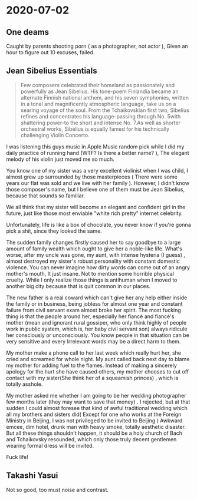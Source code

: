 # 2020-07-02

## One deams

Caught by parents shooting porn ( as a photographer, not actor ), Given an hour to figure out 10 excuses, failed.

## Jean Sibelius Essentials

> Few composers celebrated their homeland as passionately and powerfully as Jean Sibelius. His tone-poem Finlandia became an alternate Finnish national anthem, and his seven symphonies, written in a tonal and magnificently atmospheric language, take us on a searing voyage of the soul. From the Tchaikovskian first two, Sibelius refines and concentrates his language-passing through No. 5with shattering power-to the short and intense No. 7.As well as shorter orchestral works, Sibelius is equally famed for his technically challenging Violin Concerto.

I was listening this guys music in Apple Music random pick while I did my daily practice of running hand (WTF? Is there a better name? ), The elegant melody of his violin just moved me so much. 

You know one of my sister was a very excellent violinist when I was child, I almost grew up surrounded by those masterpieces ( There were some years our flat was sold and we live with her family ). However, I didn't know those composer's name, but I believe one of them must be  Jean Sibelius, because that sounds so familiar.

We all think that my sister will become an elegant and confident girl in the future, just like those most enviable "white rich pretty" internet celebrity.

Unfortunately, life is like a box of chocolate, you never know if you're gonna pick a shit, since they looked the same. 

The sudden family changes firstly caused her to say goodbye to a large amount of family wealth which ought to give her a noble-like life. What's worse, after my uncle was gone, my aunt, with intense hysteria (I guess) , almost destroyed my sister's robust personality with constant domestic violence. You can never imagine how dirty words can come out of an angry mother's mouth, It just insane. Not to mention some horrible physical cruelty. While I only realize those things is antihuman when  I moved to another big city because that is quit common in our places. 

The new father is a real coward which can't give her any help either inside the family or in business, being jobless for almost one year and constant failure from civil servant exam almost broke her spirit. The most fucking thing is that the people around her, especially her fiancé and fiancé's mother (mean and ignorant rural gossiper, who only think highly of people work in public system, which is, her baby civil servant son) always ridicule her consciously or unconsciously. You know people in that situation can be very sensitive and every Irrelevant words may be a direct harm to them.

My mother make a phone call to her last week which really hurt her, she cried and screamed for whole night. My aunt called back next day to blame my mother for adding fuel to the flames. Instead of making a sincerely apology for the hurt she have caused others, my mother chooses to cut off contact with my sister(She think her of a squeamish princes) , which is totally asshole.

My mother asked me whether I am going to be her wedding photographer few months later (they may want to save that money) . I rejected, but at that sudden I could almost foresee that kind of awful traditional wedding which all my brothers and sisters did( Except for one who works at the Foreign Ministry in Beijing, I was not privileged to be invited to Beijing ) Awkward emcee, dim hotel, drunk man with heavy smoke, totally aesthetic disaster. But all these things shouldn't happen, it should be a holy church of Bach and Tchaikovsky resounded, which only those truly decent gentlemen wearing formal dress will be invited. 

Fuck life!



## Takashi Yasui

Not so good, too must noise and contrast.

